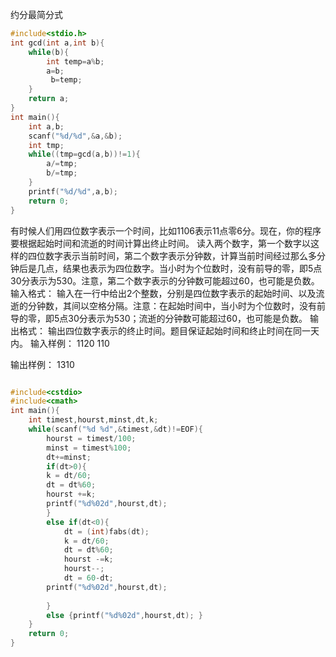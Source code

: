 
约分最简分式  

```c
#include<stdio.h>
int gcd(int a,int b){
    while(b){
        int temp=a%b;
        a=b;
         b=temp;
    }    
    return a;
}
int main(){
    int a,b;
    scanf("%d/%d",&a,&b);
    int tmp;
    while((tmp=gcd(a,b))!=1){
        a/=tmp;
        b/=tmp;
    }
    printf("%d/%d",a,b);
    return 0;
} 

```





有时候人们用四位数字表示一个时间，比如1106表示11点零6分。现在，你的程序要根据起始时间和流逝的时间计算出终止时间。
读入两个数字，第一个数字以这样的四位数字表示当前时间，第二个数字表示分钟数，计算当前时间经过那么多分钟后是几点，结果也表示为四位数字。当小时为个位数时，没有前导的零，即5点30分表示为530。注意，第二个数字表示的分钟数可能超过60，也可能是负数。
输入格式：
输入在一行中给出2个整数，分别是四位数字表示的起始时间、以及流逝的分钟数，其间以空格分隔。注意：在起始时间中，当小时为个位数时，没有前导的零，即5点30分表示为530；流逝的分钟数可能超过60，也可能是负数。
输出格式：
输出四位数字表示的终止时间。题目保证起始时间和终止时间在同一天内。
输入样例：
1120 110
 
输出样例：
1310 





```c

#include<cstdio>
#include<cmath>
int main(){
    int timest,hourst,minst,dt,k;
    while(scanf("%d %d",&timest,&dt)!=EOF){
        hourst = timest/100;
        minst = timest%100;
        dt+=minst;
        if(dt>0){
        k = dt/60;
        dt = dt%60;
        hourst +=k;
        printf("%d%02d",hourst,dt); 
        }
        else if(dt<0){
            dt = (int)fabs(dt);
            k = dt/60;
            dt = dt%60;
            hourst -=k;
            hourst--;
            dt = 60-dt;
        printf("%d%02d",hourst,dt); 
        
        }
        else {printf("%d%02d",hourst,dt); }
    }
    return 0;
} 


```
```c
```
```c
```
```c
```
```c
```



```c
```


```c
```


```c
```


```c
```


```c
```
